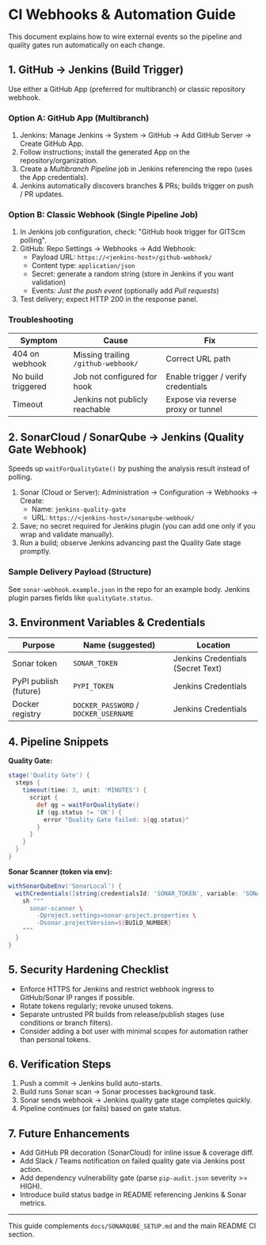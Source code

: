 # CI Webhooks & Automation Guide

This document explains how to wire external events so the pipeline and quality gates run automatically on each change.

## 1. GitHub -> Jenkins (Build Trigger)
Use either a GitHub App (preferred for multibranch) or classic repository webhook.

### Option A: GitHub App (Multibranch)
1. Jenkins: Manage Jenkins -> System -> GitHub -> Add GitHub Server -> Create GitHub App.
2. Follow instructions; install the generated App on the repository/organization.
3. Create a *Multibranch Pipeline* job in Jenkins referencing the repo (uses the App credentials).
4. Jenkins automatically discovers branches & PRs; builds trigger on push / PR updates.

### Option B: Classic Webhook (Single Pipeline Job)
1. In Jenkins job configuration, check: "GitHub hook trigger for GITScm polling".
2. GitHub: Repo Settings -> Webhooks -> Add Webhook:
   - Payload URL: `https://<jenkins-host>/github-webhook/`
   - Content type: `application/json`
   - Secret: generate a random string (store in Jenkins if you want validation)
   - Events: *Just the push event* (optionally add *Pull requests*)
3. Test delivery; expect HTTP 200 in the response panel.

### Troubleshooting
| Symptom | Cause | Fix |
|---------|-------|-----|
| 404 on webhook | Missing trailing `/github-webhook/` | Correct URL path |
| No build triggered | Job not configured for hook | Enable trigger / verify credentials |
| Timeout | Jenkins not publicly reachable | Expose via reverse proxy or tunnel |

## 2. SonarCloud / SonarQube -> Jenkins (Quality Gate Webhook)
Speeds up `waitForQualityGate()` by pushing the analysis result instead of polling.

1. Sonar (Cloud or Server): Administration -> Configuration -> Webhooks -> Create:
   - Name: `jenkins-quality-gate`
   - URL: `https://<jenkins-host>/sonarqube-webhook/`
2. Save; no secret required for Jenkins plugin (you can add one only if you wrap and validate manually).
3. Run a build; observe Jenkins advancing past the Quality Gate stage promptly.

### Sample Delivery Payload (Structure)
See `sonar-webhook.example.json` in the repo for an example body. Jenkins plugin parses fields like `qualityGate.status`.

## 3. Environment Variables & Credentials
| Purpose | Name (suggested) | Location |
|---------|------------------|----------|
| Sonar token | `SONAR_TOKEN` | Jenkins Credentials (Secret Text) |
| PyPI publish (future) | `PYPI_TOKEN` | Jenkins Credentials |
| Docker registry | `DOCKER_PASSWORD` / `DOCKER_USERNAME` | Jenkins Credentials |

## 4. Pipeline Snippets
**Quality Gate:**
```groovy
stage('Quality Gate') {
  steps {
    timeout(time: 3, unit: 'MINUTES') {
      script {
        def qg = waitForQualityGate()
        if (qg.status != 'OK') {
          error "Quality Gate failed: ${qg.status}"
        }
      }
    }
  }
}
```

**Sonar Scanner (token via env):**
```groovy
withSonarQubeEnv('SonarLocal') {
  withCredentials([string(credentialsId: 'SONAR_TOKEN', variable: 'SONAR_TOKEN')]) {
    sh """
      sonar-scanner \
        -Dproject.settings=sonar-project.properties \
        -Dsonar.projectVersion=${BUILD_NUMBER}
    """
  }
}
```

## 5. Security Hardening Checklist
- Enforce HTTPS for Jenkins and restrict webhook ingress to GitHub/Sonar IP ranges if possible.
- Rotate tokens regularly; revoke unused tokens.
- Separate untrusted PR builds from release/publish stages (use conditions or branch filters).
- Consider adding a bot user with minimal scopes for automation rather than personal tokens.

## 6. Verification Steps
1. Push a commit -> Jenkins build auto-starts.
2. Build runs Sonar scan -> Sonar processes background task.
3. Sonar sends webhook -> Jenkins quality gate stage completes quickly.
4. Pipeline continues (or fails) based on gate status.

## 7. Future Enhancements
- Add GitHub PR decoration (SonarCloud) for inline issue & coverage diff.
- Add Slack / Teams notification on failed quality gate via Jenkins post action.
- Add dependency vulnerability gate (parse `pip-audit.json` severity >= HIGH).
- Introduce build status badge in README referencing Jenkins & Sonar metrics.

---
This guide complements `docs/SONARQUBE_SETUP.md` and the main README CI section.
